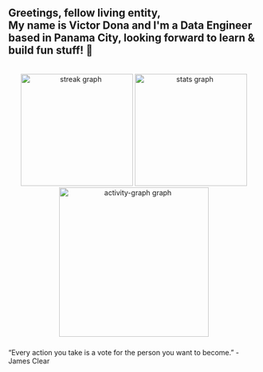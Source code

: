 <h2 align="left">Greetings, fellow living entity,<br> My name is Victor Dona and I'm a Data Engineer based in Panama City, looking forward to learn & build fun stuff! 🚀 </h2>
<br> </h2>

<div align="center">
  <img src="https://streak-stats.demolab.com?user=Victor-Dona&locale=en&mode=weekly&theme=vue-dark&hide_border=false&border_radius=5&order=3" height="225" alt="streak graph"  />
  <img src="https://github-readme-stats.vercel.app/api?username=Victor-Dona&hide_title=false&hide_rank=false&show_icons=true&include_all_commits=true&count_private=true&disable_animations=false&theme=vue-dark&locale=en&hide_border=true&order=1" height="225" alt="stats graph"  />
  <img src="https://github-readme-activity-graph.vercel.app/graph?username=Victor-Dona&radius=16&theme=vue&area=true&order=5" height="300" alt="activity-graph graph"  />
</div>

###

<p align="left">“Every action you take is a vote for the person you want to become.” - James Clear</p>

###
